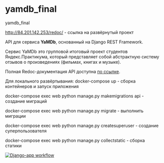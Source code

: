 # yamdb_final
yamdb_final

http://84.201.142.253/redoc/ - ссылка на развёрнутый проект 

API для сервиса **YaMDb**, основанный на Django REST Framework. 
 
Сервис YaMDb это групповой итоговый проект студентов Яндекс.Практикума, который представляет собой абстрактную систему отзывов о произведениях (фильмах, книгах и музыке). 
 
Полная Redoc-документация API доступна [по ссылке](https://github.com/drowsycoder/api_yamdb/blob/master/static/redoc.yaml). 

Для локального развёртывания:
docker-compose up - сборка контейнеров и запуск приложения 
 
docker-compose exec web python manage.py makemigrations api - создание миграций  
 
docker-compose exec web python manage.py migrate - выполнить миграции  
 
docker-compose exec web python manage.py createsuperuser - создание суперпользователя  
 
docker-compose exec web python manage.py collectstatic - сборка статики 

[![Django-app workflow](https://github.com/Zaguzov/yamdb_final/actions/workflows/yamdb_workflow.yml/badge.svg)](https://github.com/Zaguzov/yamdb_final/actions/workflows/yamdb_workflow.yml)
